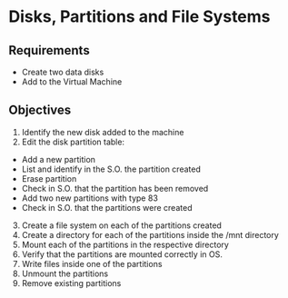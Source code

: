 # Disks, Partitions and File Systems

## Requirements

* Create two data disks
* Add to the Virtual Machine

## Objectives

1. Identify the new disk added to the machine
2. Edit the disk partition table:
* Add a new partition
* List and identify in the S.O. the partition created
* Erase partition
* Check in S.O. that the partition has been removed
* Add two new partitions with type 83
* Check in S.O. that the partitions were created
3. Create a file system on each of the partitions created
4. Create a directory for each of the partitions inside the /mnt directory
5. Mount each of the partitions in the respective directory
6. Verify that the partitions are mounted correctly in OS.
7. Write files inside one of the partitions
8. Unmount the partitions
9. Remove existing partitions
